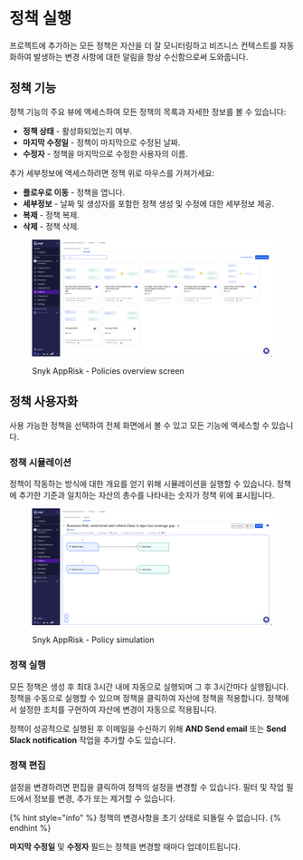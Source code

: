 # 정책 실행

프로젝트에 추가하는 모든 정책은 자산을 더 잘 모니터링하고 비즈니스 컨텍스트를 자동화하여 발생하는 변경 사항에 대한 알림을 항상 수신함으로써 도와줍니다.

## 정책 기능

정책 기능의 주요 뷰에 액세스하여 모든 정책의 목록과 자세한 정보를 볼 수 있습니다:

- **정책 상태** - 활성화되었는지 여부.
- **마지막 수정일** - 정책이 마지막으로 수정된 날짜.
- **수정자** - 정책을 마지막으로 수정한 사용자의 이름.

추가 세부정보에 액세스하려면 정책 위로 마우스를 가져가세요:

- **플로우로 이동** - 정책을 엽니다.
- **세부정보** - 날짜 및 생성자를 포함한 정책 생성 및 수정에 대한 세부정보 제공.
- **복제** - 정책 복제.
- **삭제** - 정책 삭제.

<figure><img src="../../../.gitbook/assets/Policies-New UI.png" alt="AppRisk - Policies overview screen"><figcaption><p>Snyk AppRisk - Policies overview screen</p></figcaption></figure>

## 정책 사용자화

사용 가능한 정책을 선택하여 전체 화면에서 볼 수 있고 모든 기능에 액세스할 수 있습니다.

### 정책 시뮬레이션

정책이 작동하는 방식에 대한 개요를 얻기 위해 시뮬레이션을 실행할 수 있습니다. 정책에 추가한 기준과 일치하는 자산의 총수를 나타내는 숫자가 정책 위에 표시됩니다.

<figure><img src="../../../.gitbook/assets/Simulate Policies -New UI.png" alt="AppRisk - Policy simulation"><figcaption><p>Snyk AppRisk - Policy simulation</p></figcaption></figure>

### 정책 실행

모든 정책은 생성 후 최대 3시간 내에 자동으로 실행되며 그 후 3시간마다 실행됩니다. 정책을 수동으로 실행할 수 있으며 정책을 클릭하여 자산에 정책을 적용합니다. 정책에서 설정한 조치를 구현하여 자산에 변경이 자동으로 적용됩니다.

정책이 성공적으로 실행된 후 이메일을 수신하기 위해 **AND Send email** 또는 **Send Slack notification** 작업을 추가할 수도 있습니다.

### 정책 편집

설정을 변경하려면 편집을 클릭하여 정책의 설정을 변경할 수 있습니다. 필터 및 작업 필드에서 정보를 변경, 추가 또는 제거할 수 있습니다.

{% hint style="info" %}
정책의 변경사항을 초기 상태로 되돌릴 수 없습니다.
{% endhint %}

**마지막 수정일** 및 **수정자** 필드는 정책을 변경할 때마다 업데이트됩니다.